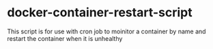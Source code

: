 # docker-container-restart-script
This script is for use with cron job to moinitor a container by name and restart the container when it is unhealthy
